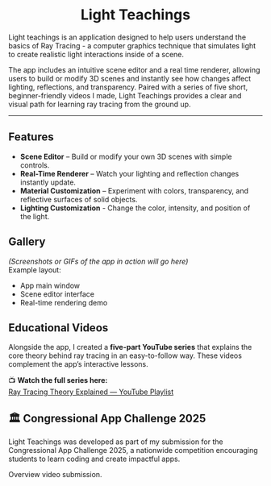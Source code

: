 <h1 align="center">Light Teachings</h1>

Light teachings is an application designed to help users understand the basics of Ray Tracing - a computer graphics technique that simulates light to create realistic light interactions inside of a scene.

The app includes an intuitive scene editor and a real time renderer, allowing users to build or modify 3D scenes and instantly see how changes affect lighting, reflections, and transparency. Paired with a series of five short, beginner-friendly videos I made, Light Teachings provides a clear and visual path for learning ray tracing from the ground up.

---











## Features

- **Scene Editor** – Build or modify your own 3D scenes with simple controls.  
- **Real-Time Renderer** – Watch your lighting and reflection changes instantly update.  
- **Material Customization** – Experiment with colors, transparency, and reflective surfaces of solid objects.
- **Lighting Customization** - Change the color, intensity, and position of the light.

## Gallery

*(Screenshots or GIFs of the app in action will go here)*  
Example layout:

- App main window  
- Scene editor interface  
- Real-time rendering demo  

## Educational Videos

Alongside the app, I created a **five-part YouTube series** that explains the core theory behind ray tracing in an easy-to-follow way. These videos complement the app’s interactive lessons.

📺 **Watch the full series here:**  
[Ray Tracing Theory Explained — YouTube Playlist](https://www.youtube.com/playlist?list=PLHfBfCN_zWLxamu8B6hRqdhhFYa-0K01a)

## 🏛️ Congressional App Challenge 2025

Light Teachings was developed as part of my submission for the Congressional App Challenge 2025, a nationwide competition encouraging students to learn coding and create impactful apps.

Overview video submission.
